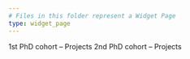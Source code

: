 ```yaml
---
# Files in this folder represent a Widget Page
type: widget_page
---
```


 1st PhD cohort – Projects
 2nd PhD cohort – Projects